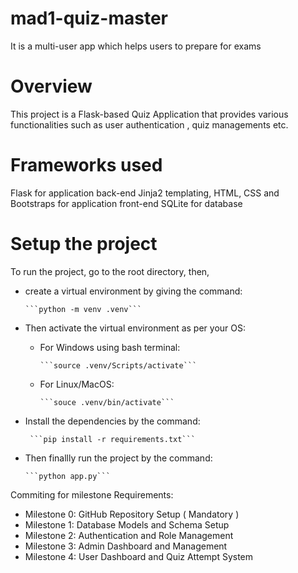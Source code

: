 # mad1-quiz-master
It is a multi-user app which helps users to prepare for exams

# Overview
This project is a Flask-based Quiz Application that provides various functionalities such as user authentication , quiz managements etc.

 # Frameworks used
Flask for application back-end
Jinja2 templating, HTML, CSS and Bootstraps for application front-end
SQLite for database 

# Setup the project

To run the project, go to the root directory, then,
- create a virtual environment by giving the command:
  
      ```python -m venv .venv```

- Then activate the virtual environment as per your OS:

    - For Windows using bash terminal:
    
          ```source .venv/Scripts/activate```
    
    - For Linux/MacOS:
    
          ```souce .venv/bin/activate```
  
- Install the dependencies by the command:
  
       ```pip install -r requirements.txt```

- Then finallly run the project by the command:

      ```python app.py```


Commiting for milestone Requirements:
- Milestone 0: GitHub Repository Setup ( Mandatory )
- Milestone 1: Database Models and Schema Setup
- Milestone 2: Authentication and Role Management
- Milestone 3: Admin Dashboard and Management
- Milestone 4: User Dashboard and Quiz Attempt System
 
